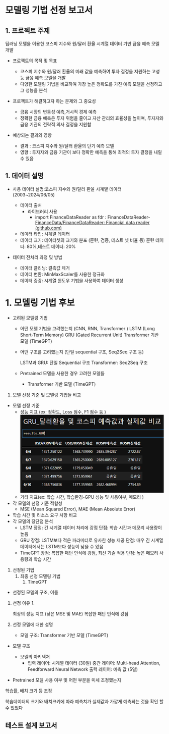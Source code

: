 # 모델링 기법 선정 보고서

## 1. 프로젝트 주제

딥러닝 모델을 이용한 코스피 지수와 원/달러 환율 시계열 데이터 기반 금융 예측 모델 개발

- 프로젝트의 목적 및 목표
    - 코스피 지수와 원/달러 환율의 미래 값을 예측하여 투자 결정을 지원하는 고성능 금융 예측 모델을 개발
    - 다양한 모델링 기법을 비교하여 가장 높은 정확도를 가진 예측 모델을 선정하고 그 성능을 분석
- 프로젝트가 해결하고자 하는 문제와 그 중요성
    - 금융 시장의 변동성 예측,거시적 경제 예측
    - 정확한 금융 예측은 투자 위험을 줄이고 자산 관리의 효율성을 높이며, 투자자와 금융 기관의 전략적 의사 결정을 지원함
        
- 예상되는 결과와 영향
    - 결과 : 코스피 지수와 원/달러 환율의 단기 예측 모델
    - 영향 : 투자자와 금융 기관이 보다 정확한 예측을 통해 최적의 투자 결정을 내릴 수 있음

## 1. 데이터 설명
- 사용 데이터 설명:코스피 지수와 원/달러 환율 시계열 데이터 (2003~2024/06/05)
    - 데이터 출처
        - 라이브러리 사용
            - import FinanceDataReader as fdr : FinanceDataReader-[FinanceData/FinanceDataReader: Financial data reader (github.com)](https://github.com/FinanceData/FinanceDataReader)
    - 데이터 타입: 시계열 데이터
    - 데이터 크기: 데이터셋의 크기와 분포 (훈련, 검증, 테스트 셋 비율 등)
      훈련 데이터: 80%,테스트 데이터: 20%
    
- 데이터 전처리 과정 및 방법
    - 데이터 클리닝: 결측값 제거
    - 데이터 변환: MinMaxScaler를 사용한 정규화
    - 데이터 증강: 시계열 윈도우 기법을 사용하여 데이터 생성
# 1. 모델링 기법 후보
- 고려된 모델링 기법
    - 어떤 모델 기법을 고려했는지 (CNN, RNN, Transformer )
        LSTM (Long Short-Term Memory)
        GRU (Gated Recurrent Unit)
        Transformer 기반 모델 (TimeGPT)
    
    - 어떤 구조를 고려했는지 (단일 sequential 구조, Seq2Seq 구조 등)
    
        LSTM과 GRU: 단일 Sequential 구조
        Transformer: Seq2Seq 구조

    - Pretrained 모델을 사용한 경우 고려한 모델들
        - Transformer 기반 모델 (TimeGPT)

1. 모델 선정 기준 및 모델링 기법들 비교
- 모델 선정 기준
    - 성능 지표 (ex: 정확도, Loss 점수, F1 점수 등 )
![GRU](./GRU.jpg)
    - 기타 지표(ex: 학습 시간, 학습환경-GPU 성능 및 사용여부, 메모리 )
- 각 모델의 선정 기준 적합성
    - MSE (Mean Squared Error), MAE (Mean Absolute Error)
- 학습 시간 및 리소스 요구 사항 비교
- 각 모델의 장단점 분석
    - LSTM
    장점: 긴 시계열 데이터 처리에 강점
    단점: 학습 시간과 메모리 사용량이 높음
    - GRU
    장점: LSTM보다 적은 파라미터로 유사한 성능 제공
    단점: 매우 긴 시계열 데이터에서는 LSTM보다 성능이 낮을 수 있음
    - TimeGPT
    장점: 복잡한 패턴 인식에 강점, 최신 기술 적용
    단점: 높은 메모리 사용량과 학습 시간
1. 선정된 기법
    1. 최종 선정 모델링 기법
        1. TimeGPT
- 선정된 모델의 구조, 이름
1. 선정 이유
    1. 
    
    최상의 성능 지표 (낮은 MSE 및 MAE)
    복잡한 패턴 인식에 강점
    
2. 선정 모델에 대한 설명
    - 모델 구조: Transformer 기반 모델 (TimeGPT)
- 모델 구조
    - 모델의 아키텍처
        - 입력 레이어: 시계열 데이터 (30일)
        중간 레이어: Multi-head Attention, Feedforward Neural Network
        출력 레이어: 예측 값 (5일)

- Pretrained 모델 사용 여부 및 어떤 부분을 미세 조정했는지

학습률, 배치 크기 등 조정

학습데이터의 크기와 배치크키에 따라 예측치가 실제값과 가깝게 예측되는 것을 확인 할 수 있었다 

## 테스트 설계 보고서
